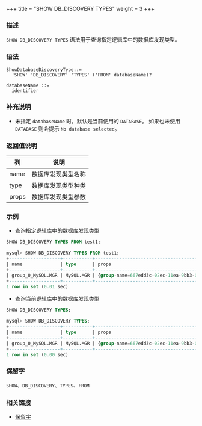 +++
title = "SHOW DB_DISCOVERY TYPES"
weight = 3
+++

### 描述

`SHOW DB_DISCOVERY TYPES` 语法用于查询指定逻辑库中的数据库发现类型。

### 语法

```
ShowDatabaseDiscoveryType::=
  'SHOW' 'DB_DISCOVERY' 'TYPES' ('FROM' databaseName)?

databaseName ::=
  identifier
```

### 补充说明

- 未指定 `databaseName` 时，默认是当前使用的 `DATABASE`。 如果也未使用 `DATABASE` 则会提示 `No database selected`。

### 返回值说明

| 列                       | 说明                    |
| ------------------------ | ---------------------- |
| name                     | 数据库发现类型名称        |
| type                     | 数据库发现类型种类        |
| props                    | 数据库发现类型参数        |


### 示例

- 查询指定逻辑库中的数据库发现类型

```sql
SHOW DB_DISCOVERY TYPES FROM test1;
```

```sql
mysql> SHOW DB_DISCOVERY TYPES FROM test1;
+-------------------+-----------+---------------------------------------------------+
| name              | type      | props                                             |
+-------------------+-----------+---------------------------------------------------+
| group_0_MySQL.MGR | MySQL.MGR | {group-name=667edd3c-02ec-11ea-9bb3-080027e39bd2} |
+-------------------+-----------+---------------------------------------------------+
1 row in set (0.01 sec)
```

- 查询当前逻辑库中的数据库发现类型

```sql
SHOW DB_DISCOVERY TYPES;
```

```sql
mysql> SHOW DB_DISCOVERY TYPES;
+-------------------+-----------+---------------------------------------------------+
| name              | type      | props                                             |
+-------------------+-----------+---------------------------------------------------+
| group_0_MySQL.MGR | MySQL.MGR | {group-name=667edd3c-02ec-11ea-9bb3-080027e39bd2} |
+-------------------+-----------+---------------------------------------------------+
1 row in set (0.00 sec)
```

### 保留字

`SHOW`、`DB_DISCOVERY`、`TYPES`、`FROM`

### 相关链接

- [保留字](/cn/reference/distsql/syntax/reserved-word/)

